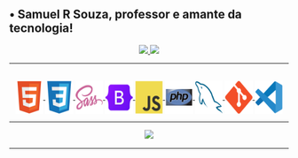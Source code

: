 ## • Samuel R Souza, professor e amante da tecnologia!


<div align="center">
  <a href="https://github.com/samuelsouzzza">
  <img height="160em" src="https://github-readme-stats.vercel.app/api?username=samuelsouzzza&show_icons=true&theme=tokyonight&include_all_commits=true&count_private=true"/>
  <img height="160em" src="https://github-readme-stats.vercel.app/api/top-langs/?username=samuelsouzzza&layout=compact&langs_count=7&theme=tokyonight"/>
</div>
<hr>
<div align="center"style="display: inline_block"><br>
  <img align="center" alt="Sam-HTML" height="60" width="50" src="https://raw.githubusercontent.com/devicons/devicon/master/icons/html5/html5-original.svg"> 
  <img align="center" alt="Sam-CSS" height="60" width="50" src="https://raw.githubusercontent.com/devicons/devicon/master/icons/css3/css3-original.svg"> 
  <img align="center" alt="Sam-GIT" height="60" width="50" src="https://raw.githubusercontent.com/devicons/devicon/master/icons/sass/sass-original.svg">
  <img align="center" alt="Sam-BOOTSTRAP" height="60" width="50" src="https://raw.githubusercontent.com/devicons/devicon/master/icons/bootstrap/bootstrap-original.svg">
  <img align="center" alt="Sam-JS" height="60" width="50" src="https://raw.githubusercontent.com/devicons/devicon/master/icons/javascript/javascript-original.svg"> 
  <img align="center" alt="Sam-PHP" height="60" width="50" src="https://raw.githubusercontent.com/devicons/devicon/master/icons/php/php-original.svg"> 
  <img align="center" alt="Sam-MYSQL" height="60" width="50" src="https://raw.githubusercontent.com/devicons/devicon/master/icons/mysql/mysql-original.svg"> 
  <img align="center" alt="Sam-GIT" height="60" width="50" src="https://raw.githubusercontent.com/devicons/devicon/master/icons/git/git-original.svg">
  <img align="center" alt="Sam-GIT" height="60" width="50" src="https://raw.githubusercontent.com/devicons/devicon/master/icons/vscode/vscode-original.svg"> 
</div>
  <hr>
<div align="center"> 
  <a href="https://www.linkedin.com/in/samuel-r-souza-1111b619a" target="_blank"><img src="https://img.shields.io/badge/-LinkedIn-%230077B5?style=for-the-badge&logo=linkedin&logoColor=white" target="_blank"></a> 
</div>
<hr>

